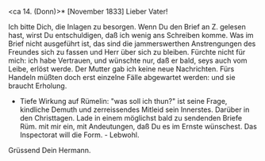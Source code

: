  <ca 14. (Donn)>* [November 1833]
Lieber Vater!

Ich bitte Dich, die Inlagen zu besorgen. Wenn Du den Brief an Z. gelesen hast, wirst Du entschuldigen, daß ich wenig ans Schreiben komme. Was im Brief nicht ausgeführt ist, das sind die jammerswerthen Anstrengungen des Freundes sich zu fassen und Herr über sich zu bleiben. Fürchte nicht für mich: ich habe Vertrauen, und wünschte nur, daß er bald, seys auch vom Leibe, erlöst werde. Der Mutter gab ich keine neue Nachrichten. Fürs Handeln müßten doch erst einzelne Fälle abgewartet werden: und sie braucht Erholung.

- Tiefe Wirkung auf Rümelin: "was soll ich thun?" ist seine Frage, kindliche Demuth und zerreissendes Mitleid sein Innerstes. Darüber in den Christtagen. Lade in einem möglichst bald zu sendenden Briefe Rüm. mit mir ein, mit Andeutungen, daß Du es im Ernste wünschest. Das Inspectorat will die Form. - Lebwohl.

 Grüssend Dein Hermann.
